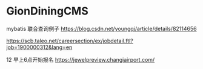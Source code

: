 # GionDiningCMS

mybatis 联合查询例子
https://blog.csdn.net/youngqj/article/details/82114656

https://scb.taleo.net/careersection/ex/jobdetail.ftl?job=1900000312&lang=en

12 早上6点开始报名
https://jewelpreview.changiairport.com/
